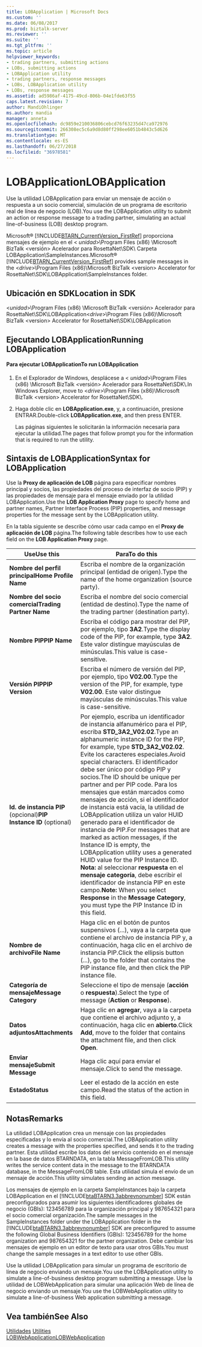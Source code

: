 ```yaml
---
title: LOBApplication | Microsoft Docs
ms.custom: ''
ms.date: 06/08/2017
ms.prod: biztalk-server
ms.reviewer: ''
ms.suite: ''
ms.tgt_pltfrm: ''
ms.topic: article
helpviewer_keywords:
- trading partners, submitting actions
- LOBs, submitting actions
- LOBApplication utility
- trading partners, response messages
- LOBs, LOBApplication utility
- LOBs, response messages
ms.assetid: ad5986af-4175-49cd-806b-04e1fde63f55
caps.latest.revision: 7
author: MandiOhlinger
ms.author: mandia
manager: anneta
ms.openlocfilehash: dc9859e210036806cebcd76f63235d47ca972976
ms.sourcegitcommit: 266308ec5c6a9d8d80ff298ee6051b4843c5d626
ms.translationtype: MT
ms.contentlocale: es-ES
ms.lasthandoff: 06/27/2018
ms.locfileid: "36978581"
---
```

# <a name="lobapplication"></a><span data-ttu-id="1a5b4-102">LOBApplication</span><span class="sxs-lookup"><span data-stu-id="1a5b4-102">LOBApplication</span></span>
<span data-ttu-id="1a5b4-103">Use la utilidad LOBApplication para enviar un mensaje de acción o respuesta a un socio comercial, simulación de un programa de escritorio real de línea de negocio (LOB).</span><span class="sxs-lookup"><span data-stu-id="1a5b4-103">You use the LOBApplication utility to submit an action or response message to a trading partner, simulating an actual line-of-business (LOB) desktop program.</span></span>  
  
 <span data-ttu-id="1a5b4-104">Microsoft® [!INCLUDE[BTARN_CurrentVersion_FirstRef](../../includes/btarn-currentversion-firstref-md.md)] proporciona mensajes de ejemplo en el \< *unidad*\>\Program Files (x86) \Microsoft BizTalk \<versión\> Acelerador para RosettaNet\SDK\ Carpeta LOBApplication\SampleInstances.</span><span class="sxs-lookup"><span data-stu-id="1a5b4-104">Microsoft® [!INCLUDE[BTARN_CurrentVersion_FirstRef](../../includes/btarn-currentversion-firstref-md.md)] provides sample messages in the \<*drive*\>\Program Files (x86)\Microsoft BizTalk \<version\> Accelerator for RosettaNet\SDK\LOBApplication\SampleInstances folder.</span></span>  
  
## <a name="location-in-sdk"></a><span data-ttu-id="1a5b4-105">Ubicación en SDK</span><span class="sxs-lookup"><span data-stu-id="1a5b4-105">Location in SDK</span></span>  
 <span data-ttu-id="1a5b4-106">\<*unidad*\>\Program Files (x86) \Microsoft BizTalk \<versión\> Acelerador para RosettaNet\SDK\LOBApplication</span><span class="sxs-lookup"><span data-stu-id="1a5b4-106">\<*drive*\>\Program Files (x86)\Microsoft BizTalk \<version\> Accelerator for RosettaNet\SDK\LOBApplication</span></span>  
  
## <a name="running-lobapplication"></a><span data-ttu-id="1a5b4-107">Ejecutando LOBApplication</span><span class="sxs-lookup"><span data-stu-id="1a5b4-107">Running LOBApplication</span></span>  
  
#### <a name="to-run-lobapplication"></a><span data-ttu-id="1a5b4-108">Para ejecutar LOBApplication</span><span class="sxs-lookup"><span data-stu-id="1a5b4-108">To run LOBApplication</span></span>  
  
1.  <span data-ttu-id="1a5b4-109">En el Explorador de Windows, desplácese a \< *unidad*\>\Program Files (x86) \Microsoft BizTalk \<versión\> Acelerador para RosettaNet\SDK\\.</span><span class="sxs-lookup"><span data-stu-id="1a5b4-109">In Windows Explorer, move to \<*drive*\>\Program Files (x86)\Microsoft BizTalk \<version\> Accelerator for RosettaNet\SDK\\.</span></span>  
  
2.  <span data-ttu-id="1a5b4-110">Haga doble clic en **LOBApplication.exe**, y, a continuación, presione ENTRAR.</span><span class="sxs-lookup"><span data-stu-id="1a5b4-110">Double-click **LOBApplication.exe**, and then press ENTER.</span></span>  
  
     <span data-ttu-id="1a5b4-111">Las páginas siguientes le solicitarán la información necesaria para ejecutar la utilidad.</span><span class="sxs-lookup"><span data-stu-id="1a5b4-111">The pages that follow prompt you for the information that is required to run the utility.</span></span>  
  
## <a name="syntax-for-lobapplication"></a><span data-ttu-id="1a5b4-112">Sintaxis de LOBApplication</span><span class="sxs-lookup"><span data-stu-id="1a5b4-112">Syntax for LOBApplication</span></span>  
 <span data-ttu-id="1a5b4-113">Use la **Proxy de aplicación de LOB** página para especificar nombres principal y socios, las propiedades del proceso de interfaz de socio (PIP) y las propiedades de mensaje para el mensaje enviado por la utilidad LOBApplication.</span><span class="sxs-lookup"><span data-stu-id="1a5b4-113">Use the **LOB Application Proxy** page to specify home and partner names, Partner Interface Process (PIP) properties, and message properties for the message sent by the LOBApplication utility.</span></span>  
  
 <span data-ttu-id="1a5b4-114">En la tabla siguiente se describe cómo usar cada campo en el **Proxy de aplicación de LOB** página.</span><span class="sxs-lookup"><span data-stu-id="1a5b4-114">The following table describes how to use each field on the **LOB Application Proxy** page.</span></span>  
  
|<span data-ttu-id="1a5b4-115">Use</span><span class="sxs-lookup"><span data-stu-id="1a5b4-115">Use this</span></span>|<span data-ttu-id="1a5b4-116">Para</span><span class="sxs-lookup"><span data-stu-id="1a5b4-116">To do this</span></span>|  
|--------------|----------------|  
|<span data-ttu-id="1a5b4-117">**Nombre del perfil principal**</span><span class="sxs-lookup"><span data-stu-id="1a5b4-117">**Home Profile Name**</span></span>|<span data-ttu-id="1a5b4-118">Escriba el nombre de la organización principal (entidad de origen).</span><span class="sxs-lookup"><span data-stu-id="1a5b4-118">Type the name of the home organization (source party).</span></span>|  
|<span data-ttu-id="1a5b4-119">**Nombre del socio comercial**</span><span class="sxs-lookup"><span data-stu-id="1a5b4-119">**Trading Partner Name**</span></span>|<span data-ttu-id="1a5b4-120">Escriba el nombre del socio comercial (entidad de destino).</span><span class="sxs-lookup"><span data-stu-id="1a5b4-120">Type the name of the trading partner (destination party).</span></span>|  
|<span data-ttu-id="1a5b4-121">**Nombre PIP**</span><span class="sxs-lookup"><span data-stu-id="1a5b4-121">**PIP Name**</span></span>|<span data-ttu-id="1a5b4-122">Escriba el código para mostrar del PIP, por ejemplo, tipo **3A2**.</span><span class="sxs-lookup"><span data-stu-id="1a5b4-122">Type the display code of the PIP, for example, type **3A2**.</span></span> <span data-ttu-id="1a5b4-123">Este valor distingue mayúsculas de minúsculas.</span><span class="sxs-lookup"><span data-stu-id="1a5b4-123">This value is case-sensitive.</span></span>|  
|<span data-ttu-id="1a5b4-124">**Versión PIP**</span><span class="sxs-lookup"><span data-stu-id="1a5b4-124">**PIP Version**</span></span>|<span data-ttu-id="1a5b4-125">Escriba el número de versión del PIP, por ejemplo, tipo **V02.00**.</span><span class="sxs-lookup"><span data-stu-id="1a5b4-125">Type the version of the PIP, for example, type **V02.00**.</span></span> <span data-ttu-id="1a5b4-126">Este valor distingue mayúsculas de minúsculas.</span><span class="sxs-lookup"><span data-stu-id="1a5b4-126">This value is case-sensitive.</span></span>|  
|<span data-ttu-id="1a5b4-127">**Id. de instancia PIP** (opcional)</span><span class="sxs-lookup"><span data-stu-id="1a5b4-127">**PIP Instance ID** (optional)</span></span>|<span data-ttu-id="1a5b4-128">Por ejemplo, escriba un identificador de instancia alfanumérico para el PIP, escriba **STD_3A2_V02.02**.</span><span class="sxs-lookup"><span data-stu-id="1a5b4-128">Type an alphanumeric instance ID for the PIP, for example, type **STD_3A2_V02.02**.</span></span> <span data-ttu-id="1a5b4-129">Evite los caracteres especiales.</span><span class="sxs-lookup"><span data-stu-id="1a5b4-129">Avoid special characters.</span></span> <span data-ttu-id="1a5b4-130">El identificador debe ser único por código PIP y socios.</span><span class="sxs-lookup"><span data-stu-id="1a5b4-130">The ID should be unique per partner and per PIP code.</span></span> <span data-ttu-id="1a5b4-131">Para los mensajes que están marcados como mensajes de acción, si el identificador de instancia está vacía, la utilidad de LOBApplication utiliza un valor HUID generado para el identificador de instancia de PIP.</span><span class="sxs-lookup"><span data-stu-id="1a5b4-131">For messages that are marked as action messages, if the Instance ID is empty, the LOBApplication utility uses a generated HUID value for the PIP Instance ID.</span></span> <span data-ttu-id="1a5b4-132">**Nota:** al seleccionar **respuesta** en el **mensaje categoría**, debe escribir el identificador de instancia PIP en este campo.</span><span class="sxs-lookup"><span data-stu-id="1a5b4-132">**Note:**  When you select **Response** in the **Message Category**, you must type the PIP Instance ID in this field.</span></span>|  
|<span data-ttu-id="1a5b4-133">**Nombre de archivo**</span><span class="sxs-lookup"><span data-stu-id="1a5b4-133">**File Name**</span></span>|<span data-ttu-id="1a5b4-134">Haga clic en el botón de puntos suspensivos (...), vaya a la carpeta que contiene el archivo de instancia PIP y, a continuación, haga clic en el archivo de instancia PIP.</span><span class="sxs-lookup"><span data-stu-id="1a5b4-134">Click the ellipsis button (...), go to the folder that contains the PIP instance file, and then click the PIP instance file.</span></span>|  
|<span data-ttu-id="1a5b4-135">**Categoría de mensaje**</span><span class="sxs-lookup"><span data-stu-id="1a5b4-135">**Message Category**</span></span>|<span data-ttu-id="1a5b4-136">Seleccione el tipo de mensaje (**acción** o **respuesta**).</span><span class="sxs-lookup"><span data-stu-id="1a5b4-136">Select the type of message (**Action** or **Response**).</span></span>|  
|<span data-ttu-id="1a5b4-137">**Datos adjuntos**</span><span class="sxs-lookup"><span data-stu-id="1a5b4-137">**Attachments**</span></span>|<span data-ttu-id="1a5b4-138">Haga clic en **agregar**, vaya a la carpeta que contiene el archivo adjunto y, a continuación, haga clic en **abierto**.</span><span class="sxs-lookup"><span data-stu-id="1a5b4-138">Click **Add**, move to the folder that contains the attachment file, and then click **Open**.</span></span>|  
|<span data-ttu-id="1a5b4-139">**Enviar mensaje**</span><span class="sxs-lookup"><span data-stu-id="1a5b4-139">**Submit Message**</span></span>|<span data-ttu-id="1a5b4-140">Haga clic aquí para enviar el mensaje.</span><span class="sxs-lookup"><span data-stu-id="1a5b4-140">Click to send the message.</span></span>|  
|<span data-ttu-id="1a5b4-141">**Estado**</span><span class="sxs-lookup"><span data-stu-id="1a5b4-141">**Status**</span></span>|<span data-ttu-id="1a5b4-142">Leer el estado de la acción en este campo.</span><span class="sxs-lookup"><span data-stu-id="1a5b4-142">Read the status of the action in this field.</span></span>|  
  
## <a name="remarks"></a><span data-ttu-id="1a5b4-143">Notas</span><span class="sxs-lookup"><span data-stu-id="1a5b4-143">Remarks</span></span>  
 <span data-ttu-id="1a5b4-144">La utilidad LOBApplication crea un mensaje con las propiedades especificadas y lo envía al socio comercial.</span><span class="sxs-lookup"><span data-stu-id="1a5b4-144">The LOBApplication utility creates a message with the properties specified, and sends it to the trading partner.</span></span> <span data-ttu-id="1a5b4-145">Esta utilidad escribe los datos del servicio contenido en el mensaje en la base de datos BTARNDATA, en la tabla MessageFromLOB.</span><span class="sxs-lookup"><span data-stu-id="1a5b4-145">This utility writes the service content data in the message to the BTARNDATA database, in the MessageFromLOB table.</span></span> <span data-ttu-id="1a5b4-146">Esta utilidad simula el envío de un mensaje de acción.</span><span class="sxs-lookup"><span data-stu-id="1a5b4-146">This utility simulates sending an action message.</span></span>  
  
 <span data-ttu-id="1a5b4-147">Los mensajes de ejemplo en la carpeta SampleInstances bajo la carpeta LOBApplication en el [!INCLUDE[btaBTARN3.3abbrevnonumber](../../includes/btabtarn3-3abbrevnonumber-md.md)] SDK están preconfigurados para asumir los siguientes identificadores globales de negocio (GBIs): 123456789 para la organización principal y 987654321 para el socio comercial organización.</span><span class="sxs-lookup"><span data-stu-id="1a5b4-147">The sample messages in the SampleInstances folder under the LOBApplication folder in the [!INCLUDE[btaBTARN3.3abbrevnonumber](../../includes/btabtarn3-3abbrevnonumber-md.md)] SDK are preconfigured to assume the following Global Business Identifiers (GBIs): 123456789 for the home organization and 987654321 for the partner organization.</span></span> <span data-ttu-id="1a5b4-148">Debe cambiar los mensajes de ejemplo en un editor de texto para usar otros GBIs.</span><span class="sxs-lookup"><span data-stu-id="1a5b4-148">You must change the sample messages in a text editor to use other GBIs.</span></span>  
  
 <span data-ttu-id="1a5b4-149">Use la utilidad LOBApplication para simular un programa de escritorio de línea de negocio enviando un mensaje.</span><span class="sxs-lookup"><span data-stu-id="1a5b4-149">You use the LOBApplication utility to simulate a line-of-business desktop program submitting a message.</span></span> <span data-ttu-id="1a5b4-150">Use la utilidad de LOBWebApplication para simular una aplicación Web de línea de negocio enviando un mensaje.</span><span class="sxs-lookup"><span data-stu-id="1a5b4-150">You use the LOBWebApplication utility to simulate a line-of-business Web application submitting a message.</span></span>  
  
## <a name="see-also"></a><span data-ttu-id="1a5b4-151">Vea también</span><span class="sxs-lookup"><span data-stu-id="1a5b4-151">See Also</span></span>  
 <span data-ttu-id="1a5b4-152">[Utilidades](../../adapters-and-accelerators/accelerator-rosettanet/utilities1.md) </span><span class="sxs-lookup"><span data-stu-id="1a5b4-152">[Utilities](../../adapters-and-accelerators/accelerator-rosettanet/utilities1.md) </span></span>  
 [<span data-ttu-id="1a5b4-153">LOBWebApplication</span><span class="sxs-lookup"><span data-stu-id="1a5b4-153">LOBWebApplication</span></span>](../../adapters-and-accelerators/accelerator-rosettanet/lobwebapplication.md)
